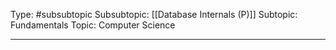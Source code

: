 Type: #subsubtopic 
Subsubtopic: [[Database Internals (P)]]
Subtopic: Fundamentals
Topic: Computer Science

----
